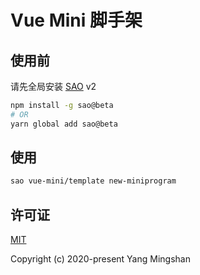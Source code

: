 # Vue Mini 脚手架

## 使用前

请先全局安装 [SAO](https://github.com/saojs/sao) v2

```bash
npm install -g sao@beta
# OR
yarn global add sao@beta
```

## 使用

```bash
sao vue-mini/template new-miniprogram
```

## 许可证

[MIT](https://opensource.org/licenses/MIT)

Copyright (c) 2020-present Yang Mingshan
